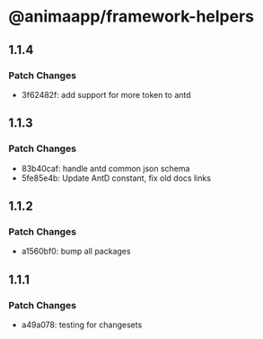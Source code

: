 # @animaapp/framework-helpers

## 1.1.4

### Patch Changes

- 3f62482f: add support for more token to antd

## 1.1.3

### Patch Changes

- 83b40caf: handle antd common json schema
- 5fe85e4b: Update AntD constant, fix old docs links

## 1.1.2

### Patch Changes

- a1560bf0: bump all packages

## 1.1.1

### Patch Changes

- a49a078: testing for changesets
